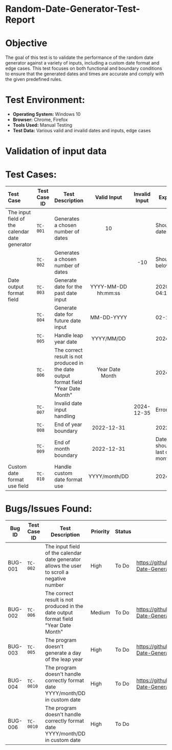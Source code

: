 # Random-Date-Generator-Test-Report

# Objective
The goal of this test is to validate the performance of the random date generator against a variety of inputs, including a custom date format and edge cases. 
This test focuses on both functional and boundary conditions to ensure that the generated dates and times are accurate and comply with the given predefined rules.

# Test Environment:
* **Operating System:** Windows 10
* **Browser:** Chrome, Firefox
* **Tools Used:** Manual Testing
* **Test Data:** Various valid and invalid dates and inputs, edge cases

# Validation of input data
# Test Cases:
| Test Case | Test Case ID | Test Description | Valid Input | Invalid Input | Expected Output | Actual Result | Status | Comment |
| :-------- | ------------ | -------- | :-------: | :---: | -------  | ---- | ----- | ---- |
| The input field of the calendar date generator | `TC-001` | Generates a chosen number of dates | 10 |   | Should generate 10 dates | Generated 10 dates | Pass |  |
|          | `TC-002` | Generates a chosen number of dates |  | -10 | Should not fall below 0 | It's scrolling below 0 | Fail | https://github.com/kattypatty/Random-Date-Generator-Test-Report/issues/1 |
| Date output format field | `TC-003` | Generate date for the past date input | YYYY-MM-DD hh:mm:ss |   | 2020-08-12 04:15:18 | 2020-08-12 04:15:18 | Pass |  |
| | `TC-004` | Generate date for future date input | MM-DD-YYYY |   | 02-17-2029 | 02-17-2029 | Pass |  |
|  | `TC-005` | Handle leap year date| YYYY/MM/DD |   | 2024/02/29 | 2024/02/28 | Fail | https://github.com/kattypatty/Random-Date-Generator-Test-Report/issues/3 |
|  | `TC-006` | The correct result is not produced in the date output format field "Year Date Month" | Year Date Month |   | 2024 10 February | 2024 February 10 | Fail | https://github.com/kattypatty/Random-Date-Generator-Test-Report/issues/2 |
|  | `TC-007` | Invalid date input handling | | 2024-12-35 | Error message | Date generator doesn't generate a result | Pass |  |
|  | `TC-008` | End of year boundary | 2022-12-31| | 2022-12-31 | 2022-12-31 | Pass |  |
|  | `TC-009` | End of month boundary |2022-12-31| | Date genearator should generate a last day of the month | Date generator doesn't generate a result | Fail |  |
| Custom date format use field | `TC-010` | Handle custom date format use | YYYY/month/DD |   | 2024/December/17 | 2024/Dece32ber/17 | Fail | https://github.com/kattypatty/Random-Date-Generator-Test-Report/issues/4 |


# Bugs/Issues Found:
Bug ID | Test Case ID | Test Description | Priority | Status | Comment |
| ----------- | ------ | --------- | ----- | ------- | ------ |
|   BUG-001 | `TC-002` | The input field of the calendar date generator allows the user to scroll a negative number | High | To Do | https://github.com/kattypatty/Random-Date-Generator-Test-Report/issues/1 |
|   BUG-002 | `TC-006` | The correct result is not produced in the date output format field "Year Date Month" | Medium | To Do | https://github.com/kattypatty/Random-Date-Generator-Test-Report/issues/2 |
|   BUG-003 | `TC-005` | The program doesn't generate a day of the leap year | High | To Do | https://github.com/kattypatty/Random-Date-Generator-Test-Report/issues/3 |
|   BUG-004 | `TC-0010` | The program doesn't handle correctly format date YYYY/month/DD in custom date  | High | To Do | https://github.com/kattypatty/Random-Date-Generator-Test-Report/issues/4|
|   BUG-006 | `TC-0010` | The program doesn't handle correctly format date YYYY/month/DD in custom date  | High | To Do | |
